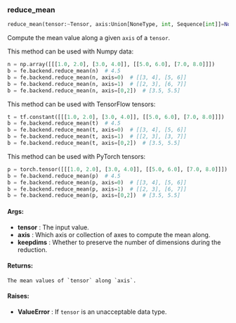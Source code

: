 

### reduce_mean
```python
reduce_mean(tensor:~Tensor, axis:Union[NoneType, int, Sequence[int]]=None, keepdims:bool=False) -> ~Tensor
```
Compute the mean value along a given `axis` of a `tensor`.

This method can be used with Numpy data:
```python
n = np.array([[[1.0, 2.0], [3.0, 4.0]], [[5.0, 6.0], [7.0, 8.0]]])
b = fe.backend.reduce_mean(n)  # 4.5
b = fe.backend.reduce_mean(n, axis=0)  # [[3, 4], [5, 6]]
b = fe.backend.reduce_mean(n, axis=1)  # [[2, 3], [6, 7]]
b = fe.backend.reduce_mean(n, axis=[0,2])  # [3.5, 5.5]
```

This method can be used with TensorFlow tensors:
```python
t = tf.constant([[[1.0, 2.0], [3.0, 4.0]], [[5.0, 6.0], [7.0, 8.0]]])
b = fe.backend.reduce_mean(t)  # 4.5
b = fe.backend.reduce_mean(t, axis=0)  # [[3, 4], [5, 6]]
b = fe.backend.reduce_mean(t, axis=1)  # [[2, 3], [3, 7]]
b = fe.backend.reduce_mean(t, axis=[0,2])  # [3.5, 5.5]
```

This method can be used with PyTorch tensors:
```python
p = torch.tensor([[[1.0, 2.0], [3.0, 4.0]], [[5.0, 6.0], [7.0, 8.0]]])
b = fe.backend.reduce_mean(p)  # 4.5
b = fe.backend.reduce_mean(p, axis=0)  # [[3, 4], [5, 6]]
b = fe.backend.reduce_mean(p, axis=1)  # [[2, 3], [6, 7]]
b = fe.backend.reduce_mean(p, axis=[0,2])  # [3.5, 5.5]
```


#### Args:

* **tensor** :  The input value.
* **axis** :  Which axis or collection of axes to compute the mean along.
* **keepdims** :  Whether to preserve the number of dimensions during the reduction.

#### Returns:
    The mean values of `tensor` along `axis`.

#### Raises:

* **ValueError** :  If `tensor` is an unacceptable data type.